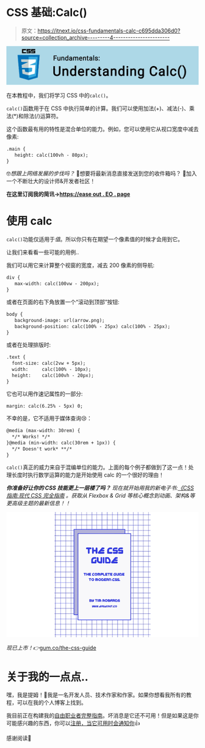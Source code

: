 # CSS 基础:Calc()

> 原文：<https://itnext.io/css-fundamentals-calc-c695dda306d0?source=collection_archive---------4----------------------->

![](img/5bb2dceb30ef277544ddf709484163b1.png)

在本教程中，我们将学习 CSS 中的`calc()`。

`calc()`函数用于在 CSS 中执行简单的计算。我们可以使用加法(+)、减法(-)、乘法(*)和除法(/)运算符。

这个函数最有用的特性是混合单位的能力。例如，您可以使用它从视口宽度中减去像素:

```
.main {   
   height: calc(100vh - 80px); 
}
```

🤓*想跟上网络发展的步伐吗？*
🚀想要将最新消息直接发送到您的收件箱吗？
🎉加入一个不断壮大的设计师&开发者社区！

**在这里订阅我的简讯→**[**https://ease out . EO . page**](https://easeout.eo.page/)

# 使用 calc

`calc()`功能仅适用于*值*。所以你只有在期望一个像素值的时候才会用到它。

让我们来看看一些可能的用例..

我们可以用它来计算整个视窗的宽度，减去 200 像素的侧导航:

```
div {
   max-width: calc(100vw - 200px);
}
```

或者在页面的右下角放置一个“滚动到顶部”按钮:

```
body {
   background-image: url(arrow.png); 
   background-position: calc(100% - 25px) calc(100% - 25px);
}
```

或者在处理排版时:

```
.text {
  font-size: calc(2vw + 5px);
  width:     calc(100% - 10px);
  height:    calc(100vh - 20px);
}
```

它也可以用作速记属性的一部分:

```
margin: calc(6.25% - 5px) 0;
```

不幸的是，它不适用于媒体查询😢：

```
@media (max-width: 30rem) {
  */* Works! */*
}@media (min-width: calc(30rem + 1px)) {
  */* Doesn't work* **/* 
}
```

`calc()`真正的威力来自于混编单位的能力。上面的每个例子都做到了这一点！处理长度时执行数学运算的能力是开始使用 calc 的一个很好的理由！

***你准备好让你的 CSS 技能更上一层楼了吗？*** *现在就开始用我的新电子书:*[*《CSS 指南:现代 CSS 完全指南*](https://gum.co/the-css-guide) *。获取从 Flexbox & Grid 等核心概念到动画、架构&等更高级主题的最新信息！！*

![](img/d3e2ee6adb6ffa2c189049cea5937e93.png)

*现已上市！👉*[gum.co/the-css-guide](https://gum.co/the-css-guide)

# 关于我的一点点..

嘿，我是提姆！👋我是一名开发人员、技术作家和作家。如果你想看我所有的教程，可以在我的个人博客上找到。

我目前正在构建我的[自由职业者完整指南](http://www.easeout.co/freelance)。坏消息是它还不可用！但是如果这是你可能感兴趣的东西，你可以[注册，当它可用时会通知你](https://easeout.eo.page/news)👍

感谢阅读🎉